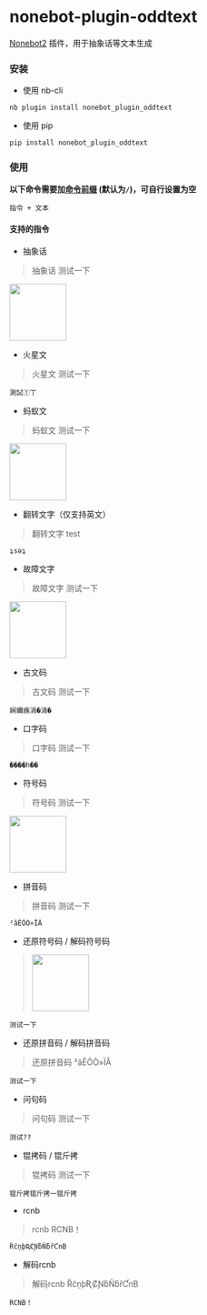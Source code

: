 # nonebot-plugin-oddtext

[Nonebot2](https://github.com/nonebot/nonebot2) 插件，用于抽象话等文本生成


### 安装

- 使用 nb-cli

```
nb plugin install nonebot_plugin_oddtext
```

- 使用 pip

```
pip install nonebot_plugin_oddtext
```


### 使用

**以下命令需要加[命令前缀](https://v2.nonebot.dev/docs/api/config#Config-command_start) (默认为`/`)，可自行设置为空**

```
指令 + 文本
```

#### 支持的指令

 - 抽象话

> 抽象话 测试一下

<img src="https://s2.loli.net/2022/08/16/z3b2OKMstpumlgB.png" width="100" />


 - 火星文

> 火星文 测试一下

```
測試①丅
```


 - 蚂蚁文

> 蚂蚁文 测试一下

<img src="https://s2.loli.net/2022/08/16/WKrxAC95oUIgvYO.png" width="100" />


 - 翻转文字（仅支持英文）

> 翻转文字 test
    
```
ʇsǝʇ
```


 - 故障文字

> 故障文字 测试一下

<img src="https://s2.loli.net/2022/08/16/ITACcLfarNuF3GZ.png" width="100" />


 - 古文码

> 古文码 测试一下

```
娴嬭瘯涓�涓�
```


 - 口字码

> 口字码 测试一下

```
����һ��
```


 - 符号码

> 符号码 测试一下

<img src="https://s2.loli.net/2022/10/30/dpxoaRSMmfk2l9y.png" width="100" />


 - 拼音码

> 拼音码 测试一下

```
²âÊÔÒ»ÏÂ
```


 - 还原符号码 / 解码符号码

> <img src="https://s2.loli.net/2022/10/30/Clr5nxufqPeGpWm.png" width="100" />

```
测试一下
```


 - 还原拼音码 / 解码拼音码

> 还原拼音码 ²âÊÔÒ»ÏÂ

```
测试一下
```


 - 问句码

> 问句码 测试一下

```
测试??
```


 - 锟拷码 / 锟斤拷

> 锟拷码 测试一下

```
锟斤拷锟斤拷一锟斤拷
```


 - rcnb

> rcnb RCNB！

```
ȐĉņþƦȻƝƃÑƃȓƇnB
```


 - 解码rcnb

> 解码rcnb ȐĉņþƦȻƝƃÑƃȓƇnB

```
RCNB！
```
